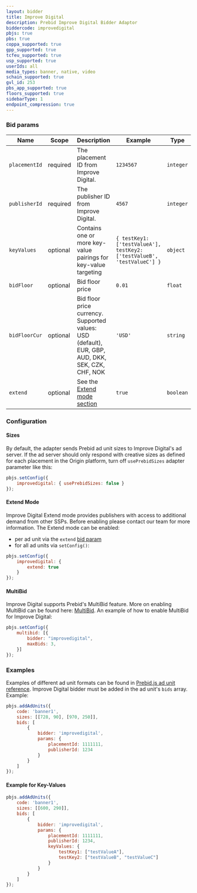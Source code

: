 ```yaml
---
layout: bidder
title: Improve Digital
description: Prebid Improve Digital Bidder Adaptor
biddercode: improvedigital
pbjs: true
pbs: true
coppa_supported: true
gpp_supported: true
tcfeu_supported: true
usp_supported: true
userIds: all
media_types: banner, native, video
schain_supported: true
gvl_id: 253
pbs_app_supported: true
floors_supported: true
sidebarType: 1
endpoint_compression: true
---
```




### Bid params


| Name           | Scope    | Description                                                                                                                | Example                                                                | Type      |
|----------------|----------|----------------------------------------------------------------------------------------------------------------------------|------------------------------------------------------------------------|-----------|
| `placementId`  | required | The placement ID from Improve Digital.                                                                                     | `1234567`                                                              | `integer` |
| `publisherId`  | required | The publisher ID from Improve Digital.                                                                                     | `4567`                                                              | `integer` |
| `keyValues`    | optional | Contains one or more key-value pairings for key-value targeting                                                            | `{ testKey1: ['testValueA'], testKey2: ['testValueB', 'testValueC'] }` | `object`  |
| `bidFloor`  | optional | Bid floor price | `0.01` | `float` |
| `bidFloorCur`  | optional | Bid floor price currency. Supported values: USD (default), EUR, GBP, AUD, DKK, SEK, CZK, CHF, NOK | `'USD'` | `string` |
| `extend`  | optional | See the [Extend mode section](#improvedigital-extend)  | `true` | `boolean` |

### Configuration



#### Sizes

By default, the adapter sends Prebid ad unit sizes to Improve Digital's ad server. If the ad server should only respond with creative sizes as defined for each placement in the Origin platform, turn off `usePrebidSizes` adapter parameter like this:

```javascript
pbjs.setConfig({
    improvedigital: { usePrebidSizes: false }
});
```



#### Extend Mode

Improve Digital Extend mode provides publishers with access to additional demand from other SSPs. Before enabling please contact our team for more information.
The Extend mode can be enabled:

* per ad unit via the `extend` [bid param](#improvedigital-params)
* for all ad units via `setConfig()`:

```javascript
pbjs.setConfig({
    improvedigital: {
        extend: true
    }
});
```



#### MultiBid

Improve Digital supports Prebid's MultiBid feature. More on enabling MultiBid can be found here: [MultiBid](https://docs.prebid.org/dev-docs/modules/multibid.html). An example of how to enable MultiBid for Improve Digital:

```javascript
pbjs.setConfig({
    multibid: [{
        bidder: "improvedigital",
        maxBids: 3,
    }]
});
```



### Examples

Examples of different ad unit formats can be found in [Prebid.js ad unit reference](https://docs.prebid.org/dev-docs/adunit-reference.html#adUnit-banner-example). Improve Digital bidder must be added in the ad unit's `bids` array. Example:  

```javascript
pbjs.addAdUnits({
    code: 'banner1',
    sizes: [[728, 90], [970, 250]],
    bids: [
        {
            bidder: 'improvedigital',
            params: {
                placementId: 1111111,
                publisherId: 1234
            }
        }
    ]
});
```

#### Example for Key-Values

```javascript
pbjs.addAdUnits({
    code: 'banner1',
    sizes: [[600, 290]],
    bids: [
        {
            bidder: 'improvedigital',
            params: {
                placementId: 1111111,
                publisherId: 1234,
                keyValues: {
                    testKey1: ["testValueA"],
                    testKey2: ["testValueB", "testValueC"]
                }
            }
        }
    ]
});
```
